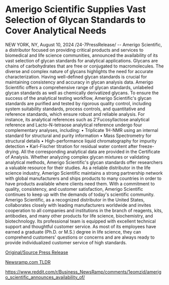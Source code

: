 # Amerigo Scientific Supplies Vast Selection of Glycan Standards to Cover Analytical Needs

NEW YORK, NY, August 10, 2024 /24-7PressRelease/ -- Amerigo Scientific, a distributor focused on providing critical products and services to biomedical and life science communities, announced the availability of its vast selection of glycan standards for analytical applications.  Glycans are chains of carbohydrates that are free or conjugated to macromolecules. The diverse and complex nature of glycans highlights the need for accurate characterization. Having well-defined glycan standards is crucial for maintaining consistency and accuracy in glycan analysis data. Amerigo Scientific offers a comprehensive range of glycan standards, unlabeled glycan standards as well as chemically derivatized glycans.   To ensure the success of the analytical testing workflow, Amerigo Scientific's glycan standards are purified and tested by rigorous quality control, including system suitability standards, process controls, and quantitative and reference standards, which ensure robust and reliable analysis. For instance, its analytical references such as 2'Fucosyllactose analytical reference and Lacto-N-tetraose analytical reference undergo four complementary analyses, including:  • Triplicate 1H-NMR using an internal standard for structural and purity information • Mass Spectrometry for structural details • High-performance liquid chromatography for impurity detection • Karl-Fischer titration for residual water content after freeze-drying.  All the corresponding analytical data are provided in the Certificate of Analysis. Whether analyzing complex glycan mixtures or validating analytical methods, Amerigo Scientific's glycan standards offer researchers a valuable resource for their studies.   As a reliable distributor in the life science industry, Amerigo Scientific maintains a strong partnership network with global manufacturers and ships products to many countries in order to have products available where clients need them. With a commitment to quality, consistency, and customer satisfaction, Amerigo Scientific continues to keep up with the demands of today's scientific community.  Amerigo Scientific, as a recognized distributor in the United States, collaborates closely with leading manufacturers worldwide and invites cooperation to all companies and institutions in the branch of reagents, kits, antibodies, and many other products for life science, biochemistry, and biotechnology. Its professional team is equipped with excellent technical support and thoughtful customer service. As most of its employees have earned a graduate (Ph.D. or M.S.) degree in life science, they can comprehend customers' questions or concerns and are always ready to provide individualized customer service of high standards. 

[Original/Source Press Release](https://www.24-7pressrelease.com/press-release/513282/amerigo-scientific-supplies-vast-selection-of-glycan-standards-to-cover-analytical-needs)
                    

[Newsramp.com TLDR](None) 

https://www.reddit.com/r/Business_NewsRamp/comments/1eomzid/amerigo_scientific_announces_availability_of/